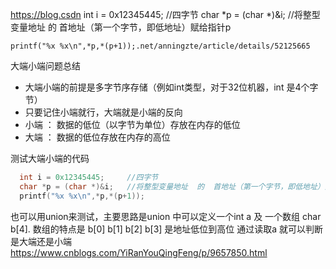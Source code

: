 https://blog.csdn	int i = 0x12345445;     //四字节
    char *p = (char *)&i;   //将整型变量地址  的  首地址（第一个字节，即低地址）赋给指针p
 
    printf("%x %x\n",*p,*(p+1));.net/anningzte/article/details/52125665  
大端小端问题总结
- 大端小端的前提是多字节序存储（例如int类型，对于32位机器，int 是4个字节）
- 只要记住小端就行，大端就是小端的反向
- 小端 ： 数据的低位（以字节为单位）存放在内存的低位
- 大端 ： 数据的低位存放在内存的高位

测试大端小端的代码

```c
  int i = 0x12345445;     //四字节
  char *p = (char *)&i;   //将整型变量地址  的  首地址（第一个字节，即低地址）赋给指针p
  printf("%x %x\n",*p,*(p+1));
```

也可以用union来测试，主要思路是union 中可以定义一个int a 及 一个数组 char b[4].
数组的特点是 b[0] b[1] b[2] b[3] 是地址低位到高位
通过读取a 就可以判断是大端还是小端
https://www.cnblogs.com/YiRanYouQingFeng/p/9657850.html
